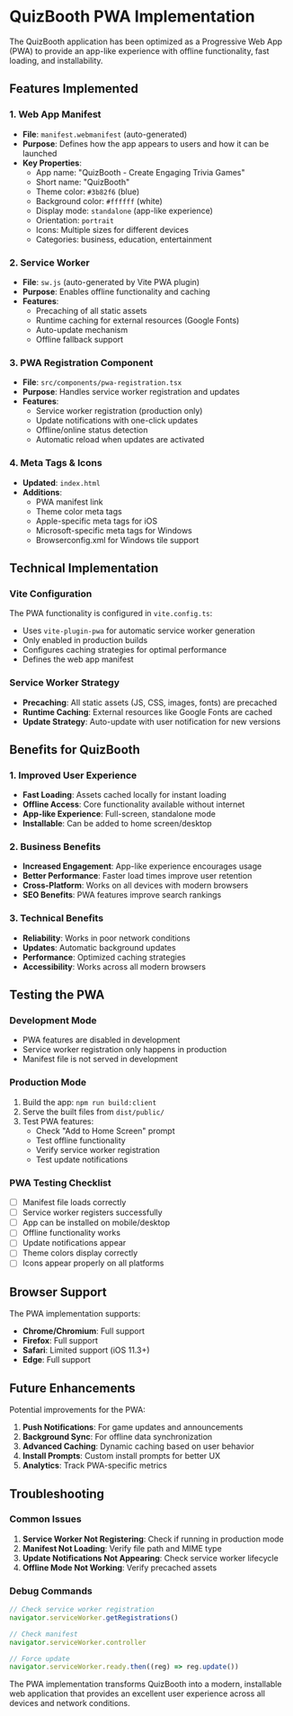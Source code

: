 # QuizBooth PWA Implementation

The QuizBooth application has been optimized as a Progressive Web App (PWA) to provide an app-like experience with offline functionality, fast loading, and installability.

## Features Implemented

### 1. Web App Manifest

- **File**: `manifest.webmanifest` (auto-generated)
- **Purpose**: Defines how the app appears to users and how it can be launched
- **Key Properties**:
  - App name: "QuizBooth - Create Engaging Trivia Games"
  - Short name: "QuizBooth"
  - Theme color: `#3b82f6` (blue)
  - Background color: `#ffffff` (white)
  - Display mode: `standalone` (app-like experience)
  - Orientation: `portrait`
  - Icons: Multiple sizes for different devices
  - Categories: business, education, entertainment

### 2. Service Worker

- **File**: `sw.js` (auto-generated by Vite PWA plugin)
- **Purpose**: Enables offline functionality and caching
- **Features**:
  - Precaching of all static assets
  - Runtime caching for external resources (Google Fonts)
  - Auto-update mechanism
  - Offline fallback support

### 3. PWA Registration Component

- **File**: `src/components/pwa-registration.tsx`
- **Purpose**: Handles service worker registration and updates
- **Features**:
  - Service worker registration (production only)
  - Update notifications with one-click updates
  - Offline/online status detection
  - Automatic reload when updates are activated

### 4. Meta Tags & Icons

- **Updated**: `index.html`
- **Additions**:
  - PWA manifest link
  - Theme color meta tags
  - Apple-specific meta tags for iOS
  - Microsoft-specific meta tags for Windows
  - Browserconfig.xml for Windows tile support

## Technical Implementation

### Vite Configuration

The PWA functionality is configured in `vite.config.ts`:

- Uses `vite-plugin-pwa` for automatic service worker generation
- Only enabled in production builds
- Configures caching strategies for optimal performance
- Defines the web app manifest

### Service Worker Strategy

- **Precaching**: All static assets (JS, CSS, images, fonts) are precached
- **Runtime Caching**: External resources like Google Fonts are cached
- **Update Strategy**: Auto-update with user notification for new versions

## Benefits for QuizBooth

### 1. Improved User Experience

- **Fast Loading**: Assets cached locally for instant loading
- **Offline Access**: Core functionality available without internet
- **App-like Experience**: Full-screen, standalone mode
- **Installable**: Can be added to home screen/desktop

### 2. Business Benefits

- **Increased Engagement**: App-like experience encourages usage
- **Better Performance**: Faster load times improve user retention
- **Cross-Platform**: Works on all devices with modern browsers
- **SEO Benefits**: PWA features improve search rankings

### 3. Technical Benefits

- **Reliability**: Works in poor network conditions
- **Updates**: Automatic background updates
- **Performance**: Optimized caching strategies
- **Accessibility**: Works across all modern browsers

## Testing the PWA

### Development Mode

- PWA features are disabled in development
- Service worker registration only happens in production
- Manifest file is not served in development

### Production Mode

1. Build the app: `npm run build:client`
2. Serve the built files from `dist/public/`
3. Test PWA features:
   - Check "Add to Home Screen" prompt
   - Test offline functionality
   - Verify service worker registration
   - Test update notifications

### PWA Testing Checklist

- [ ] Manifest file loads correctly
- [ ] Service worker registers successfully
- [ ] App can be installed on mobile/desktop
- [ ] Offline functionality works
- [ ] Update notifications appear
- [ ] Theme colors display correctly
- [ ] Icons appear properly on all platforms

## Browser Support

The PWA implementation supports:

- **Chrome/Chromium**: Full support
- **Firefox**: Full support
- **Safari**: Limited support (iOS 11.3+)
- **Edge**: Full support

## Future Enhancements

Potential improvements for the PWA:

1. **Push Notifications**: For game updates and announcements
2. **Background Sync**: For offline data synchronization
3. **Advanced Caching**: Dynamic caching based on user behavior
4. **Install Prompts**: Custom install prompts for better UX
5. **Analytics**: Track PWA-specific metrics

## Troubleshooting

### Common Issues

1. **Service Worker Not Registering**: Check if running in production mode
2. **Manifest Not Loading**: Verify file path and MIME type
3. **Update Notifications Not Appearing**: Check service worker lifecycle
4. **Offline Mode Not Working**: Verify precached assets

### Debug Commands

```javascript
// Check service worker registration
navigator.serviceWorker.getRegistrations()

// Check manifest
navigator.serviceWorker.controller

// Force update
navigator.serviceWorker.ready.then((reg) => reg.update())
```

The PWA implementation transforms QuizBooth into a modern, installable web application that provides an excellent user experience across all devices and network conditions.
